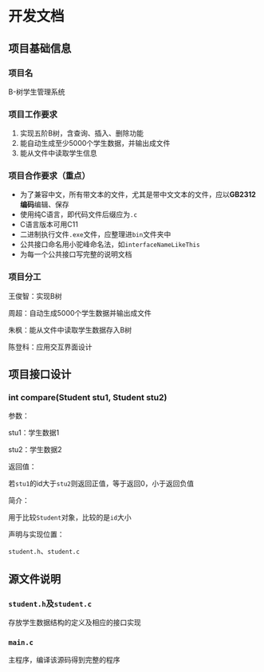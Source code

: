 # 开发文档

## 项目基础信息

### 项目名

B-树学生管理系统

### 项目工作要求

1. 实现五阶B树，含查询、插入、删除功能
2. 能自动生成至少5000个学生数据，并输出成文件
3. 能从文件中读取学生信息

### 项目合作要求（重点）

* 为了兼容中文，所有带文本的文件，尤其是带中文文本的文件，应以**GB2312编码**编辑、保存
* 使用纯C语言，即代码文件后缀应为`.c`
* C语言版本可用C11
* 二进制执行文件`.exe`文件，应整理进`bin`文件夹中
* 公共接口命名用小驼峰命名法，如`interfaceNameLikeThis`
* 为每一个公共接口写完整的说明文档

### 项目分工

王俊智：实现B树

周超：自动生成5000个学生数据并输出成文件

朱枫：能从文件中读取学生数据存入B树

陈登科：应用交互界面设计

## 项目接口设计

### int compare(Student stu1, Student stu2)

参数：

stu1：学生数据1

stu2：学生数据2

返回值：

若`stu1`的id大于`stu2`则返回正值，等于返回0，小于返回负值

简介：

用于比较`Student`对象，比较的是`id`大小

声明与实现位置：

`student.h`、`student.c`

## 源文件说明

### `student.h`及`student.c`

存放学生数据结构的定义及相应的接口实现

### `main.c`

主程序，编译该源码得到完整的程序
